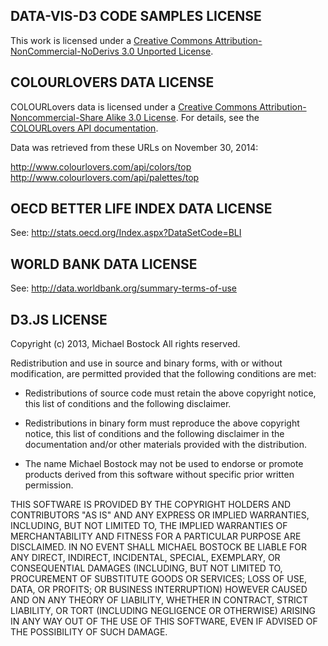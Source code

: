 ## DATA-VIS-D3 CODE SAMPLES LICENSE

This work is licensed under a [Creative Commons Attribution-NonCommercial-NoDerivs 3.0 Unported License](http://creativecommons.org/licenses/by-nc-nd/3.0/).



## COLOURLOVERS DATA LICENSE

COLOURLovers data is licensed under a [Creative Commons Attribution-Noncommercial-Share Alike 3.0 License](http://creativecommons.org/licenses/by-nc-sa/3.0/).  For details, see the [COLOURLovers API documentation](http://www.colourlovers.com/api).

Data was retrieved from these URLs on November 30, 2014:

http://www.colourlovers.com/api/colors/top
http://www.colourlovers.com/api/palettes/top



## OECD BETTER LIFE INDEX DATA LICENSE

See: http://stats.oecd.org/Index.aspx?DataSetCode=BLI



## WORLD BANK DATA LICENSE

See: http://data.worldbank.org/summary-terms-of-use



## D3.JS LICENSE

Copyright (c) 2013, Michael Bostock
All rights reserved.

Redistribution and use in source and binary forms, with or without
modification, are permitted provided that the following conditions are met:

* Redistributions of source code must retain the above copyright notice, this
  list of conditions and the following disclaimer.

* Redistributions in binary form must reproduce the above copyright notice,
  this list of conditions and the following disclaimer in the documentation
  and/or other materials provided with the distribution.

* The name Michael Bostock may not be used to endorse or promote products
  derived from this software without specific prior written permission.

THIS SOFTWARE IS PROVIDED BY THE COPYRIGHT HOLDERS AND CONTRIBUTORS "AS IS"
AND ANY EXPRESS OR IMPLIED WARRANTIES, INCLUDING, BUT NOT LIMITED TO, THE
IMPLIED WARRANTIES OF MERCHANTABILITY AND FITNESS FOR A PARTICULAR PURPOSE ARE
DISCLAIMED. IN NO EVENT SHALL MICHAEL BOSTOCK BE LIABLE FOR ANY DIRECT,
INDIRECT, INCIDENTAL, SPECIAL, EXEMPLARY, OR CONSEQUENTIAL DAMAGES (INCLUDING,
BUT NOT LIMITED TO, PROCUREMENT OF SUBSTITUTE GOODS OR SERVICES; LOSS OF USE,
DATA, OR PROFITS; OR BUSINESS INTERRUPTION) HOWEVER CAUSED AND ON ANY THEORY
OF LIABILITY, WHETHER IN CONTRACT, STRICT LIABILITY, OR TORT (INCLUDING
NEGLIGENCE OR OTHERWISE) ARISING IN ANY WAY OUT OF THE USE OF THIS SOFTWARE,
EVEN IF ADVISED OF THE POSSIBILITY OF SUCH DAMAGE.
